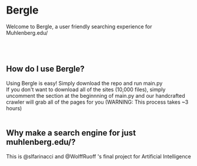 # Bergle
Welcome to Bergle, a user friendly searching experience for Muhlenberg.edu/

<!-- > Insert image or gif of gui here-->
<br><br>

## How do I use Bergle?
Using Bergle is easy! Simply download the repo and run main.py <br> If you don't want to download all of the sites (10,000 files), simply uncomment the section at the beginnning of main.py and our handcrafted crawler will grab all of the pages for you (WARNING: This process takes ~3 hours)
<br><br>

## Why make a search engine for just muhlenberg.edu/?
This is @slfarinacci and @WolffRuoff 's final project for Artificial Intelligence